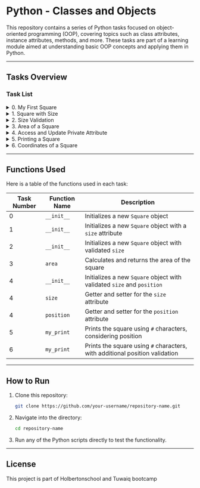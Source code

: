 # Python - Classes and Objects

This repository contains a series of Python tasks focused on object-oriented programming (OOP), covering topics such as class attributes, instance attributes, methods, and more. These tasks are part of a learning module aimed at understanding basic OOP concepts and applying them in Python.

---

## Tasks Overview

### Task List

<details>
<summary>0. My First Square</summary>

This task introduces creating a simple class for a square.

**Explanation:**
- We created an empty `Square` class.

**Result:**
```python
<class '0-square.Square'>
{}
```

</details>

<details>
<summary>1. Square with Size</summary>

This task focuses on defining a `Square` class with a `size` attribute.

**Explanation:**
- The class is initialized with a `size` attribute.

**Result:**
```python
<class '1-square.Square'>
{'_Square__size': 3}
'Square' object has no attribute 'size'
'Square' object has no attribute '__size'
```

</details>

<details>
<summary>2. Size Validation</summary>

In this task, we add size validation to ensure that the `size` attribute is a non-negative integer.

**Explanation:**
- The `size` is validated to ensure it is an integer and greater than or equal to 0.

**Result:**
```python
<class '2-square.Square'>
{'_Square__size': 3}
<class '2-square.Square'>
{'_Square__size': 0}
'Square' object has no attribute 'size'
'Square' object has no attribute '__size'
size must be an integer
size must be >= 0
```

</details>

<details>
<summary>3. Area of a Square</summary>

This task introduces a method to calculate the area of the square.

**Explanation:**
- A `area` method is added to calculate the area of the square.

**Result:**
```python
Area: 9
'Square' object has no attribute 'size'
'Square' object has no attribute '__size'
Area: 25
```

</details>

<details>
<summary>4. Access and Update Private Attribute</summary>

In this task, we define getters and setters for the `size` attribute and ensure proper validation.

**Explanation:**
- Getters and setters are added to retrieve and set the value of the `size` attribute with validation.

**Result:**
```python
Area: 7921 for size: 89
Area: 9 for size: 3
size must be an integer
```

</details>

<details>
<summary>5. Printing a Square</summary>

This task introduces the `my_print` method to display the square using `#` characters.

**Explanation:**
- A method is added to print the square to the console. If the size is 0, an empty line is printed.

**Result:**
```python
###
###
###
-- 
##########
##########
##########
##########
##########
##########
##########
##########
##########
-- 
-- 
```

</details>

<details>
<summary>6. Coordinates of a Square</summary>

This task adds a `position` attribute to control where the square is printed, supporting both horizontal and vertical offsets.

**Explanation:**
- The `position` is used to control how the square is printed, respecting the tuple of coordinates (x, y).

**Result:**
```python
###
###
###
-- 
_### 
_### 
_### 
-- 
___### 
___### 
___### 
-- 
```

</details>

---

## Functions Used

Here is a table of the functions used in each task:

| Task Number | Function Name | Description |
|-------------|----------------|--------------------------------------------|
| 0           | `__init__`      | Initializes a new `Square` object |
| 1           | `__init__`      | Initializes a new `Square` object with a `size` attribute |
| 2           | `__init__`      | Initializes a new `Square` object with validated `size` |
| 3           | `area`          | Calculates and returns the area of the square |
| 4           | `__init__`      | Initializes a new `Square` object with validated `size` and `position` |
| 4           | `size`          | Getter and setter for the `size` attribute |
| 4           | `position`      | Getter and setter for the `position` attribute |
| 5           | `my_print`      | Prints the square using `#` characters, considering position |
| 6           | `my_print`      | Prints the square using `#` characters, with additional position validation |

---

## How to Run

1. Clone this repository:

    ```bash
    git clone https://github.com/your-username/repository-name.git
    ```

2. Navigate into the directory:

    ```bash
    cd repository-name
    ```

3. Run any of the Python scripts directly to test the functionality.

---

## License

This project is part of Holbertonschool and Tuwaiq bootcamp 

